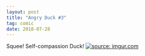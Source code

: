 ```yaml
---
layout: post
title: "Angry Duck #3"
tag: comic
date: 2018-07-28
---
```


Squee! Self-compassion Duck!  <!-- #33 -->
[![](https://i.imgur.com/sZ044XH.jpg "source: imgur.com")](https://i.imgur.com/sZ044XH.jpg)
